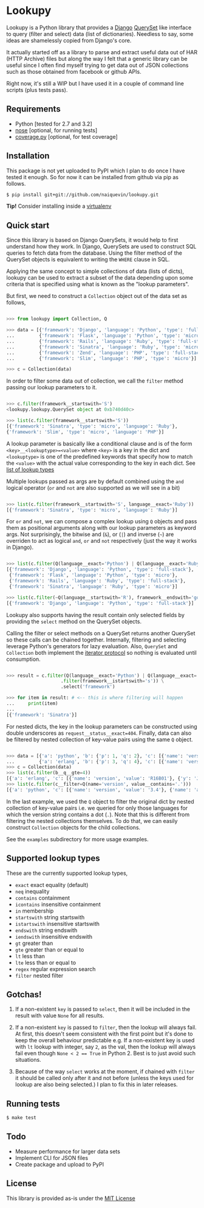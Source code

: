 Lookupy
=======

Lookupy is a Python library that provides a
[Django](http://djangoproject.com/)
[QuerySet](https://docs.djangoproject.com/en/1.5/ref/models/querysets/)
like interface to query (filter and select) data (list of
dictionaries). Needless to say, some ideas are shamelessly copied from
Django's core.

It actually started off as a library to parse and extract useful data
out of HAR (HTTP Archive) files but along the way I felt that a
generic library can be useful since I often find myself trying to get
data out of JSON collections such as those obtained from facebook or
github APIs.

Right now, it's still a WIP but I have used it in a couple of command
line scripts (plus tests pass).


Requirements
------------

* Python [tested for 2.7 and 3.2]
* [nose](http://pythontesting.net/framework/nose/nose-introduction/)
  [optional, for running tests]
* [coverage.py](http://nedbatchelder.com/code/coverage/)
  [optional, for test coverage]


Installation
------------

This package is not yet uploaded to PyPI which I plan to do once I
have tested it enough. So for now it can be installed from github via
pip as follows.

```bash
$ pip install git+git://github.com/naiquevin/lookupy.git
```

**Tip!** Consider installing inside a
  [virtualenv](http://www.virtualenv.org/en/release-1.10/)


Quick start
-----------

Since this library is based on Django QuerySets, it would help to
first understand how they work. In Django, QuerySets are used to
construct SQL queries to fetch data from the database. Using the
filter method of the QuerySet objects is equivalent to writing the
``WHERE`` clause in SQL.

Applying the same concept to simple collections of data (lists of
dicts), lookupy can be used to extract a subset of the data depending
upon some criteria that is specified using what is known as the
"lookup parameters".

But first, we need to construct a ``Collection`` object out of the
data set as follows,

```python

>>> from lookupy import Collection, Q

>>> data = [{'framework': 'Django', 'language': 'Python', 'type': 'full-stack'},
...         {'framework': 'Flask', 'language': 'Python', 'type': 'micro'},
...         {'framework': 'Rails', 'language': 'Ruby', 'type': 'full-stack'},
...         {'framework': 'Sinatra', 'language': 'Ruby', 'type': 'micro'},
...         {'framework': 'Zend', 'language': 'PHP', 'type': 'full-stack'},
...         {'framework': 'Slim', 'language': 'PHP', 'type': 'micro'}]

>>> c = Collection(data)

```

In order to filter some data out of collection, we call the ``filter``
method passing our lookup parameters to it.

```python

>>> c.filter(framework__startswith='S')
<lookupy.lookupy.QuerySet object at 0xb740d40c>

>>> list(c.filter(framework__startswith='S'))
[{'framework': 'Sinatra', 'type': 'micro', 'language': 'Ruby'},
{'framework': 'Slim', 'type': 'micro', 'language': 'PHP'}]

```

A lookup parameter is basically like a conditional clause and is of
the form ``<key>__<lookuptype>=<value>`` where ``<key>`` is a key in
the dict and ``<lookuptype>`` is one of the predefined keywords that
specify how to match the ``<value>`` with the actual value
corresponding to the key in each dict. See
[list of lookup types](#supported-lookup-types)

Multiple lookups passed as args are by default combined using the
``and`` logical operator (``or`` and ``not`` are also supported as we
will see in a bit)

```python

>>> list(c.filter(framework__startswith='S', language__exact='Ruby'))
[{'framework': 'Sinatra', 'type': 'micro', 'language': 'Ruby'}]

```

For ``or`` and ``not``, we can compose a complex lookup using ``Q``
objects and pass them as positional arguments along with our lookup
parameters as keyword args. Not surprisingly, the bitwise and (``&``),
or (``|``) and inverse (``~``) are overriden to act as logical
``and``, ``or`` and ``not`` respectively (just the way it works in
Django).

```python

>>> list(c.filter(Q(language__exact='Python') | Q(language__exact='Ruby')))
[{'framework': 'Django', 'language': 'Python', 'type': 'full-stack'},
 {'framework': 'Flask', 'language': 'Python', 'type': 'micro'},
 {'framework': 'Rails', 'language': 'Ruby', 'type': 'full-stack'},
 {'framework': 'Sinatra', 'language': 'Ruby', 'type': 'micro'}]

>>> list(c.filter(~Q(language__startswith='R'), framework__endswith='go'))
[{'framework': 'Django', 'language': 'Python', 'type': 'full-stack'}]

```

Lookupy also supports having the result contain only selected fields
by providing the ``select`` method on the QuerySet objects.

Calling the filter or select methods on a QuerySet returns another
QuerySet so these calls can be chained together. Internally, filtering
and selecting leverage Python's generators for lazy evaluation. Also,
``QuerySet`` and ``Collection`` both implement the
[iterator protocol](http://docs.python.org/2/tutorial/classes.html#iterators)
so nothing is evaluated until consumption.

```python

>>> result = c.filter(Q(language__exact='Python') | Q(language__exact='Ruby')) \
                    .filter(framework__istartswith='s')) \
                    .select('framework')

>>> for item in result: # <-- this is where filtering will happen
...     print(item)
...
[{'framework': 'Sinatra'}]

```

For nested dicts, the key in the lookup parameters can be constructed
using double underscores as ``request__status__exact=404``. Finally,
data can also be filtered by nested collection of key-value pairs
using the same ``Q`` object.

```python

>>> data = [{'a': 'python', 'b': {'p': 1, 'q': 2}, 'c': [{'name': 'version', 'value': '3.4'}, {'name': 'author', 'value': 'Guido van Rossum'}]},
...         {'a': 'erlang', 'b': {'p': 3, 'q': 4}, 'c': [{'name': 'version', 'value': 'R16B01'}, {'name': 'author', 'y': 'Joe Armstrong'}]}]
>>> c = Collection(data)
>>> list(c.filter(b__q__gte=4))
[{'a': 'erlang', 'c': [{'name': 'version', 'value': 'R16B01'}, {'y': 'Joe Armstrong', 'name': 'author'}], 'b': {'q': 4, 'p': 3}}]
>>> list(c.filter(c__filter=Q(name='version', value__contains='.')))
[{'a': 'python', 'c': [{'name': 'version', 'value': '3.4'}, {'name': 'author', 'value': 'Guido van Rossum'}], 'b': {'q': 2, 'p': 1}}]

```

In the last example, we used the ``Q`` object to filter the original
dict by nested collection of key-value pairs i.e. we queried for only
those languages for which the version string contains a dot
(``.``). Note that this is different from filtering the nested
collections themselves. To do that, we can easily construct
``Collection`` objects for the child collections.

See the ``examples`` subdirectory for more usage examples.


Supported lookup types
----------------------

These are the currently supported lookup types,

* ``exact`` exact equality (default)
* ``neq`` inequality
* ``contains`` containment
* ``icontains`` insensitive containment
* ``in`` membership
* ``startswith`` string startswith
* ``istartswith`` insensitive startswith
* ``endswith`` string endswith
* ``iendswith`` insensitive endswith
* ``gt`` greater than
* ``gte`` greater than or equal to
* ``lt`` less than
* ``lte`` less than or equal to
* ``regex`` regular expression search
* ``filter`` nested filter


Gotchas!
--------

1. If a non-existent ``key`` is passed to ``select``, then it will be
   included in the result with value ``None`` for all results.

2. If a non-existent ``key`` is passed to ``filter``, then the lookup
   will always fail. At first, this doesn't seem consistent with the
   first point but it's done to keep the overall behaviour predictable
   e.g. If a non-existent key is used with ``lt`` lookup with integer,
   say ``2``, as the val, then the lookup will always fail even though
   ``None < 2 == True`` in Python 2. Best is to just avoid such
   situations.

3. Because of the way ``select`` works at the moment, if chained with
   ``filter`` it should be called only after it and not before (unless
   the keys used for lookup are also being selected.) I plan to fix
   this in later releases.


Running tests
-------------

```bash
$ make test
```


Todo
----

* Measure performance for larger data sets
* Implement CLI for JSON files
* Create package and upload to PyPI


License
-------

This library is provided as-is under the
[MIT License](http://opensource.org/licenses/MIT)

